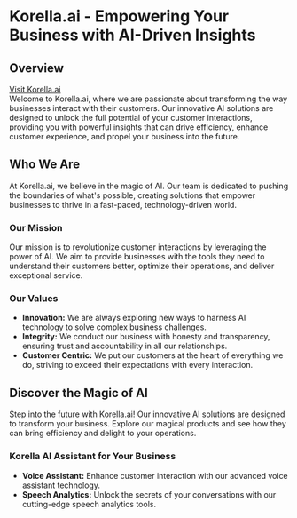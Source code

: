 # Korella.ai - Empowering Your Business with AI-Driven Insights

## Overview

[Visit Korella.ai](https://korella-ai.vercel.app/)  
Welcome to Korella.ai, where we are passionate about transforming the way businesses interact with their customers. Our innovative AI solutions are designed to unlock the full potential of your customer interactions, providing you with powerful insights that can drive efficiency, enhance customer experience, and propel your business into the future.

## Who We Are

At Korella.ai, we believe in the magic of AI. Our team is dedicated to pushing the boundaries of what's possible, creating solutions that empower businesses to thrive in a fast-paced, technology-driven world.

### Our Mission

Our mission is to revolutionize customer interactions by leveraging the power of AI. We aim to provide businesses with the tools they need to understand their customers better, optimize their operations, and deliver exceptional service.

### Our Values

- **Innovation:** We are always exploring new ways to harness AI technology to solve complex business challenges.
- **Integrity:** We conduct our business with honesty and transparency, ensuring trust and accountability in all our relationships.
- **Customer Centric:** We put our customers at the heart of everything we do, striving to exceed their expectations with every interaction.

## Discover the Magic of AI

Step into the future with Korella.ai! Our innovative AI solutions are designed to transform your business. Explore our magical products and see how they can bring efficiency and delight to your operations.

### Korella AI Assistant for Your Business

- **Voice Assistant:** Enhance customer interaction with our advanced voice assistant technology.
- **Speech Analytics:** Unlock the secrets of your conversations with our cutting-edge speech analytics tools.
